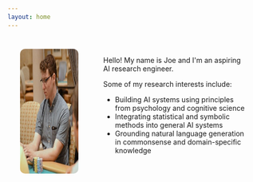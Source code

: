 ```yaml
---
layout: home
---
```


<div style="display: flex; margin-bottom: 50px;">
  <div style="width: 250px; height: 250px; margin: 25px;">
    <img src="/assets/img/headshot.jpeg" style="width: 100%; height: 100%; border-radius: 10px;" />
  </div>
  <div style="margin: 25px;">
    <p>Hello! My name is Joe and I'm an aspiring AI research engineer.</p>
    <p>
      Some of my research interests include:
      <ul>
        <li>Building AI systems using principles from psychology and cognitive science</li>
        <li>Integrating statistical and symbolic methods into general AI systems</li>
        <li>Grounding natural language generation in commonsense and domain-specific knowledge</li>
      </ul>
    </p>
  </div>
</div>


